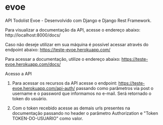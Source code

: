 # evoe
API Todolist Evoe - Desenvolvido com Django e Django Rest Framework.

Para visualizar a documentação da API, acesse o endereço abaixo:
http://localhost:8000/docs/

Caso não deseje utilizar em sua máquina é possível acessar através do endpoint abaixo:
https://teste-evoe.herokuapp.com/

Para acessar a documentação, utilize o endereço abaixo:
https://teste-evoe.herokuapp.com/docs/


Acesso a API

1) Para acessar os recursos da API acesse o endpoint:
https://teste-evoe.herokuapp.com/api-auth/ passando como parâmetros via post o username e o password que informamos no e-mail.
Será retornado o token do usuário.

2) Com o token recebido acesse as demais urls presentes na documentação passando no header o parâmetro Authorization e "Token TOKEN-DO-USUARIO" como valor.